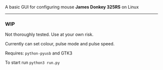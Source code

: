 A basic GUI for configuring mouse **James Donkey 325RS** on Linux
___
### WIP

Not thoroughly tested. Use at your own risk.

Currently can set colour, pulse mode and pulse speed.


Requires: `python-pyusb` and GTK3

To start run `python3 run.py`
